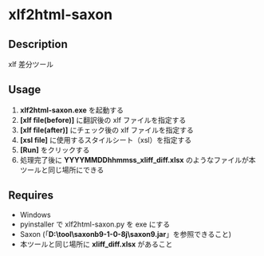 # xlf2html-saxon

## Description
xlf 差分ツール

## Usage
1. **xlf2html-saxon.exe** を起動する
2. **[xlf file(before)]** に翻訳後の xlf ファイルを指定する
3. **[xlf file(after)]** にチェック後の xlf ファイルを指定する
4. **[xsl file]** に使用するスタイルシート（xsl）を指定する
5. **[Run]** をクリックする
6. 処理完了後に **YYYYMMDDhhmmss_xliff_diff.xlsx** のようなファイルが本ツールと同じ場所にできる

## Requires
- Windows
- pyinstaller で xlf2html-saxon.py を exe にする
- Saxon (「**D:\\tool\\saxonb9-1-0-8j\\saxon9.jar**」を参照できること)
- 本ツールと同じ場所に **xliff_diff.xlsx** があること
